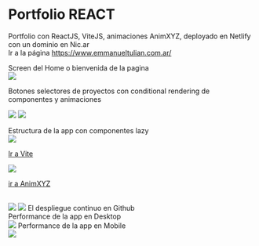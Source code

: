 # Portfolio REACT

Portfolio con ReactJS, ViteJS, animaciones AnimXYZ, deployado en Netlify con un dominio en Nic.ar<br>
Ir a la página
https://www.emmanueltulian.com.ar/

Screen del Home o bienvenida de la pagina <br>
<img src="/Imagenes README/HOME.png"/>

Botones selectores de proyectos con conditional rendering de componentes y animaciones

<img src="/Imagenes README/PROJECTS.png"/>
<img src="/Imagenes README/CONTACT.png"/>

Estructura de la app con componentes lazy<br>
<img src="/Imagenes README/VSCODE.png"/>
<p><a href="https://vite.dev">Ir a Vite</a></p>
<img src="/Imagenes README/VITE.png"/>
<p><a href="https://animxyz.com/">ir a AnimXYZ</a></p><br>
<img src="/Imagenes README/XYZ.png"/>
<img src="/Imagenes README/NETLIFY.png"/>
El despliegue continuo en Github<br>
Performance de la app en Desktop<br>
<img src="/Imagenes README/LIGHTHOUSEDESKTOP.png"/>
Performance de la app en Mobile<br>
<img src="/Imagenes README/LIGHTHOUSEmobile.png"/>

